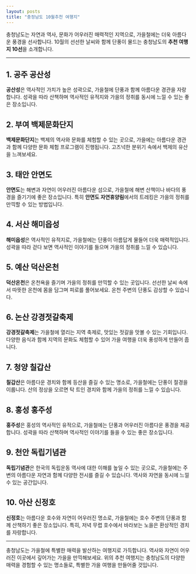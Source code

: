 ```yaml
---
layout: posts
title: "충정남도 10월추천 여행지"
---
```



충청남도는 자연과 역사, 문화가 어우러진 매력적인 지역으로, 가을철에는 더욱 아름다운 풍경을 선사합니다. 10월의 선선한 날씨와 함께 단풍이 물드는 충청남도의 **추천 여행지 10선**을 소개합니다.

---

## 1. 공주 공산성
**공산성**은 역사적인 가치가 높은 성곽으로, 가을철에 단풍과 함께 아름다운 경관을 자랑합니다. 성곽을 따라 산책하며 역사적인 유적지와 가을의 정취를 동시에 느낄 수 있는 좋은 장소입니다.

## 2. 부여 백제문화단지
**백제문화단지**는 백제의 역사와 문화를 체험할 수 있는 곳으로, 가을에는 아름다운 경관과 함께 다양한 문화 체험 프로그램이 진행됩니다. 고즈넉한 분위기 속에서 백제의 유산을 느껴보세요.

## 3. 태안 안면도
**안면도**는 해변과 자연이 어우러진 아름다운 섬으로, 가을철에 해변 산책이나 바다의 풍경을 즐기기에 좋은 장소입니다. 특히 **안면도 자연휴양림**에서의 트레킹은 가을의 정취를 만끽할 수 있는 방법입니다.

## 4. 서산 해미읍성
**해미읍성**은 역사적인 유적지로, 가을철에는 단풍이 아름답게 물들어 더욱 매력적입니다. 성곽을 따라 걷다 보면 역사적인 이야기를 들으며 가을의 정취를 느낄 수 있습니다.

## 5. 예산 덕산온천
**덕산온천**은 온천욕을 즐기며 가을의 정취를 만끽할 수 있는 곳입니다. 선선한 날씨 속에서 따뜻한 온천에 몸을 담그며 피로를 풀어보세요. 온천 주변의 단풍도 감상할 수 있습니다.

## 6. 논산 강경젓갈축제
**강경젓갈축제**는 가을철에 열리는 지역 축제로, 맛있는 젓갈을 맛볼 수 있는 기회입니다. 다양한 음식과 함께 지역의 문화도 체험할 수 있어 가을 여행을 더욱 풍성하게 만들어 줍니다.

## 7. 청양 칠갑산
**칠갑산**은 아름다운 경치와 함께 등산을 즐길 수 있는 명소로, 가을철에는 단풍이 절경을 이룹니다. 산의 정상을 오르면 탁 트인 경치와 함께 가을의 정취를 느낄 수 있습니다.

## 8. 홍성 홍주성
**홍주성**은 홍성의 역사적인 유적으로, 가을철에는 단풍과 어우러진 아름다운 풍경을 제공합니다. 성곽을 따라 산책하며 역사적인 이야기를 들을 수 있는 좋은 장소입니다.

## 9. 천안 독립기념관
**독립기념관**은 한국의 독립운동 역사에 대한 이해를 높일 수 있는 곳으로, 가을철에는 주변의 아름다운 자연과 함께 다양한 전시를 즐길 수 있습니다. 역사와 자연을 동시에 느낄 수 있는 공간입니다.

## 10. 아산 신정호
**신정호**는 아름다운 호수와 자연이 어우러진 명소로, 가을철에는 호수 주변의 단풍과 함께 산책하기 좋은 장소입니다. 특히, 저녁 무렵 호수에서 바라보는 노을은 환상적인 경치를 자랑합니다.

---

충청남도는 가을철에 특별한 매력을 발산하는 여행지로 가득합니다. 역사와 자연이 어우러진 이곳에서 깊어가는 가을을 만끽해보세요. 위의 추천 여행지는 충청남도의 다양한 매력을 경험할 수 있는 명소들로, 특별한 가을 여행을 만들어줄 것입니다.
